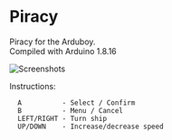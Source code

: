 # Piracy
Piracy for the Arduboy.\
Compiled with Arduino 1.8.16

![Screenshots](/image/screens.png)

Instructions:
```
  A          - Select / Confirm
  B          - Menu / Cancel
  LEFT/RIGHT - Turn ship
  UP/DOWN    - Increase/decrease speed
```  
